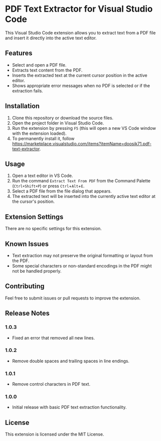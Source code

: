 # PDF Text Extractor for Visual Studio Code

This Visual Studio Code extension allows you to extract text from a PDF file and insert it directly into the active text editor.

## Features

- Select and open a PDF file.
- Extracts text content from the PDF.
- Inserts the extracted text at the current cursor position in the active editor.
- Shows appropriate error messages when no PDF is selected or if the extraction fails.

## Installation

1. Clone this repository or download the source files.
2. Open the project folder in Visual Studio Code.
3. Run the extension by pressing `F5` (this will open a new VS Code window with the extension loaded).
4. To permanently install it, follow <https://marketplace.visualstudio.com/items?itemName=doosik71.pdf-text-extractor>.

## Usage

1. Open a text editor in VS Code.
2. Run the command `Extract Text From PDF` from the Command Palette (`Ctrl+Shift+P`) or press `Ctrl`+`Alt`+`E`.
3. Select a PDF file from the file dialog that appears.
4. The extracted text will be inserted into the currently active text editor at the cursor's position.

## Extension Settings

There are no specific settings for this extension.

## Known Issues

- Text extraction may not preserve the original formatting or layout from the PDF.
- Some special characters or non-standard encodings in the PDF might not be handled properly.

## Contributing

Feel free to submit issues or pull requests to improve the extension.

## Release Notes

### 1.0.3

- Fixed an error that removed all new lines.

### 1.0.2

- Remove double spaces and trailing spaces in line endings.

### 1.0.1

- Remove control characters in PDF text.

### 1.0.0

- Initial release with basic PDF text extraction functionality.

## License

This extension is licensed under the MIT License.
